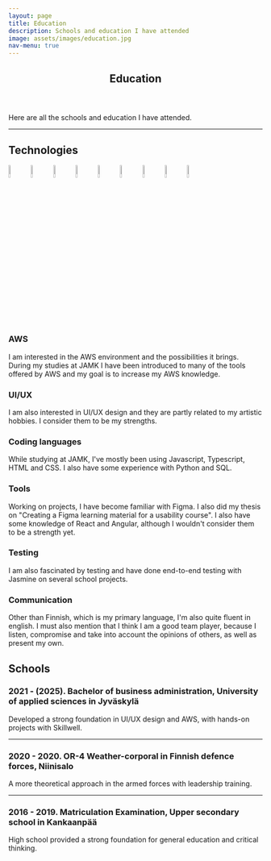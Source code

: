 ```yaml
---
layout: page
title: Education
description: Schools and education I have attended
image: assets/images/education.jpg
nav-menu: true
---
```


<!-- Main -->
<div id="main" class="alt">

<!-- One -->
<section id="one">
	<div class="inner">
		<header class="major">
			<h1>Education</h1>
		</header>
		<p>Here are all the schools and education I have attended.</p>
		<hr>

<h2 id="content">Technologies</h2>
<img id="logos" src="{% link assets/images/aws.png %}" alt="" />
<img id="logos" src="{% link assets/images/figma.png %}" alt="" />
<img id="logos" src="{% link assets/images/javascript.png %}" alt="" />
<img id="logos" src="{% link assets/images/typescript.png %}" alt="" />
<img id="logos" src="{% link assets/images/html.png %}" alt="" />
<img id="logos" src="{% link assets/images/css.png %}" alt="" />
<img id="logos" src="{% link assets/images/python.png %}" alt="" />
<img id="logos" src="{% link assets/images/angular.png %}" alt="" />
<img id="logos" src="{% link assets/images/react.png %}" alt="" />

<div class="row">
	<div class="4u 12u$(medium)">
		<h3>AWS</h3>
		<p>I am interested in the AWS environment and the possibilities it brings. During my studies at JAMK I have been introduced to many of the tools offered by AWS and my goal is to increase my AWS knowledge.</p>
	</div>
	<div class="4u 12u$(medium)">
		<h3>UI/UX</h3>
		<p>I am also interested in UI/UX design and they are partly related to my artistic hobbies. I consider them to be my strengths.</p>
	</div>
	<div class="4u$ 12u$(medium)">
		<h3>Coding languages</h3>
		<p>While studying at JAMK, I've mostly been using Javascript, Typescript, HTML and CSS. I also have some experience with Python and SQL.</p>
	</div>
</div>
<div class="row">
	<div class="4u 12u$(medium)">
		<h3>Tools</h3>
		<p>Working on projects, I have become familiar with Figma. I also did my thesis on "Creating a Figma learning material for a usability course". I also have some knowledge of React and Angular, although I wouldn't consider them to be a strength yet.</p>
	</div>
	<div class="4u 12u$(medium)">
		<h3>Testing</h3>
		<p>I am also fascinated by testing and have done end-to-end testing with Jasmine on several school projects.</p>
	</div>
	<div class="4u 12u$(medium)">
		<h3>Communication</h3>
		<p>Other than Finnish, which is my primary language, I'm also quite fluent in english. I must also mention that I think I am a good team player, because I listen, compromise and take into account the opinions of others, as well as present my own.</p>
	</div>
</div>


<!-- Content -->
<h2 id="content">Schools</h2>

<h3 id="content">2021 - (2025). Bachelor of business administration, University of applied sciences in Jyväskylä</h3>
<div class="6u 12u$(small)">
	<p>Developed a strong foundation in UI/UX design and AWS, with hands-on projects with Skillwell.</p>
</div>

<hr>

<h3 id="content">2020 - 2020. OR-4 Weather-corporal in Finnish defence forces, Niinisalo</h3>
<div class="6u 12u$(small)">
	<p>A more theoretical approach in the armed forces with leadership training.</p>
</div>

<hr>

<h3 id="content">2016 - 2019. Matriculation Examination, Upper secondary school in Kankaanpää</h3>
<div class="6u 12u$(small)">
	<p>High school provided a strong foundation for general education and critical thinking.</p>
</div>

</div>
</section>

</div>

<style>
	#logos {
		width: 8%;
	}
    #logos img {
    	float: left;
    }
</style>
